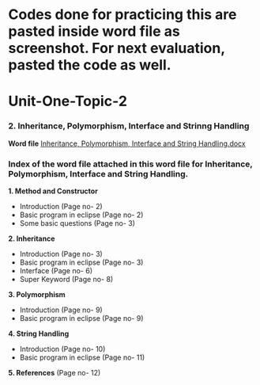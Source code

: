 # Codes done for practicing this are pasted inside word file as screenshot. For next evaluation, pasted the code as well.







# Unit-One-Topic-2
### 2. Inheritance, Polymorphism, Interface and Strinng Handling
**Word file**
[Inheritance, Polymorphism, Interface and String Handling.docx](https://github.com/rachnaggarwal/Unit-One-Topic-2/files/7316867/Inheritance.Polymorphism.Interface.and.String.Handling.docx)
### Index of the word file attached in this word file for Inheritance, Polymorphism, Interface and String Handling.
**1.	Method and Constructor**
-  Introduction                                          (Page no- 2)                                                                                                                                                                 
- Basic program in eclipse                       (Page no- 2)                                                                                                                                                                 
- Some basic questions                           (Page no- 3)       
                                                                                                                                                          
**2.	Inheritance**
-  Introduction                                          (Page no- 3)                                                                                                                                                                 
- Basic program in eclipse                       (Page no- 3)  
- Interface                                                (Page no- 6)                                                                                                                                                              
- Super Keyword                                     (Page no- 8)                                                                                                                                                              

**3.	Polymorphism**
-  Introduction                                          (Page no- 9)                                                                                                                                                                 
- Basic program in eclipse                       (Page no- 9)                                                                                                                                                                 
                                                                                                          
**4.	String Handling**
-  Introduction                                          (Page no- 10)                                                                                                                                                                 
- Basic program in eclipse                       (Page no- 11)    
       
**5.	References**                                                            (Page no- 12)                                                                                                                                                                                   
